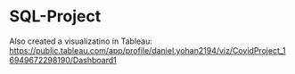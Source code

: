 # SQL-Project

Also created a visualizatino in Tableau: https://public.tableau.com/app/profile/daniel.yohan2194/viz/CovidProject_16949672298190/Dashboard1 
